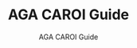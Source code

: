 ---
layout: resources-landing
title: "AGA CAROI Guide"
subtitle: "AGA CAROI Guide"
filters: federal-financial-assistance coffa uniform-guidance-2-cfr-200 training 2016 archived
doc-link: ../assets/files/Panel6_AGA-CAROI-Guide-05-2010.pdf
fiscal_year: 2016
---